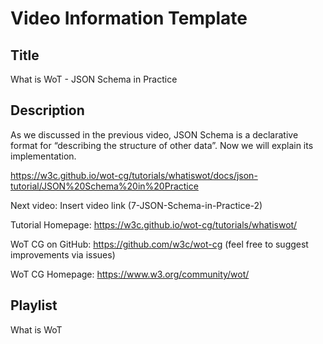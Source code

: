 # Video Information Template

## Title

What is WoT - JSON Schema in Practice

## Description

As we discussed in the previous video, JSON Schema is a declarative format for “describing the structure of other data”. Now we will explain its implementation.

https://w3c.github.io/wot-cg/tutorials/whatiswot/docs/json-tutorial/JSON%20Schema%20in%20Practice

Next video: Insert video link (7-JSON-Schema-in-Practice-2)

Tutorial Homepage: https://w3c.github.io/wot-cg/tutorials/whatiswot/

WoT CG on GitHub: https://github.com/w3c/wot-cg (feel free to suggest improvements via issues)

WoT CG Homepage: https://www.w3.org/community/wot/

## Playlist

What is WoT